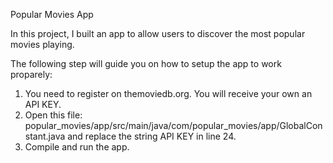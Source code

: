 Popular Movies App

In this project, I built an app to allow users to discover the most popular movies playing.

The following step will guide you on how to setup the app to work proparely:

1. You need to register on themoviedb.org. You will receive your own an API KEY.
3. Open this file: popular_movies/app/src/main/java/com/popular_movies/app/GlobalConstant.java and replace the string API KEY in line 24.
3. Compile and run the app.
